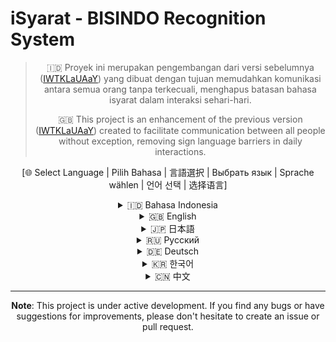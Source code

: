 # iSyarat - BISINDO Recognition System

<div align="center">

> 🇮🇩 Proyek ini merupakan pengembangan dari versi sebelumnya ([IWTKLaUAaY](https://github.com/unlovdman/IwtklauaaY.git)) yang dibuat dengan tujuan memudahkan komunikasi antara semua orang tanpa terkecuali, menghapus batasan bahasa isyarat dalam interaksi sehari-hari.
>
> 🇬🇧 This project is an enhancement of the previous version ([IWTKLaUAaY](https://github.com/unlovdman/IwtklauaaY.git)) created to facilitate communication between all people without exception, removing sign language barriers in daily interactions.

[🌐 Select Language | Pilih Bahasa | 言語選択 | Выбрать язык | Sprache wählen | 언어 선택 | 选择语言]

<details>
<summary>🇮🇩 Bahasa Indonesia</summary>

# iSyarat - Sistem Pengenalan BISINDO

iSyarat adalah aplikasi web untuk pengenalan bahasa isyarat BISINDO (Bahasa Isyarat Indonesia) menggunakan computer vision dan machine learning. Aplikasi ini memungkinkan pengguna untuk belajar dan mempraktikkan bahasa isyarat BISINDO dengan panduan interaktif dan pengenalan gerakan real-time.

## Fitur Utama

- Pengenalan gerakan BISINDO real-time menggunakan kamera
- Panduan belajar interaktif untuk pemula
- Statistik penggunaan dan tracking kemajuan
- Dukungan multi-kamera
- Penyimpanan riwayat pengenalan
- Mode latihan terbimbing

## Teknologi yang Digunakan

### Backend
- Python 3.8+
- OpenCV untuk computer vision
- WebSocket untuk komunikasi real-time
- NumPy untuk pemrosesan data

### Frontend
- Laravel 10
- React.js dengan Inertia.js
- Tailwind CSS untuk styling

## Persyaratan Sistem

- PHP 8.1 atau lebih tinggi
- Python 3.8 atau lebih tinggi
- Node.js 14 atau lebih tinggi
- Composer
- pip (Python package manager)
- Kamera web

## Instalasi

### 1. Clone Repository
```bash
git clone https://github.com/yourusername/iSyarat.git
cd iSyarat
```

### 2. Setup Laravel

Instalasi dependencies PHP:
```bash
composer install
cp .env.example .env
php artisan key:generate
```

Instalasi dependencies Node.js:
```bash
npm install
npm run dev
```

### 3. Setup Python

Persiapan environment Python:
```bash
python -m venv venv

# Untuk Windows
.\venv\Scripts\activate
# Untuk Linux/Mac
source venv/bin/activate
```

Instalasi dependencies Python:
```bash
pip install -r requirements.txt
```

### 4. Konfigurasi Storage

Setup direktori penyimpanan:
```bash
php artisan storage:link
mkdir -p storage/app/public/sessions
```

### 5. Jalankan Aplikasi

Terminal 1 - Server Laravel:
```bash
php artisan serve
```

Terminal 2 - Server WebSocket Python:
```bash
python python/websocket_server.py
```

Terminal 3 - Vite Development Server:
```bash
npm run dev
```

Akses aplikasi melalui browser:
```
http://localhost:8000
```

## Penggunaan

1. Buka halaman utama aplikasi
2. Pilih mode yang diinginkan (Latihan Pemula atau Pengenalan BISINDO)
3. Izinkan akses kamera ketika diminta
4. Ikuti panduan yang tersedia di aplikasi

## Kontribusi

Proyek ini terbuka untuk kontribusi. Jika Anda menemukan bug atau memiliki saran untuk peningkatan:

1. Fork repository
2. Buat branch baru (`git checkout -b fitur-baru`)
3. Commit perubahan (`git commit -am 'Menambahkan fitur baru'`)
4. Push ke branch (`git push origin fitur-baru`)
5. Buat Pull Request

## Troubleshooting

### Masalah Umum

1. **Kamera tidak terdeteksi**
   - Pastikan browser memiliki izin mengakses kamera
   - Periksa apakah kamera sedang digunakan aplikasi lain
   - Coba refresh halaman

2. **WebSocket Error**
   - Pastikan server WebSocket Python berjalan
   - Periksa apakah port 8765 tidak digunakan aplikasi lain
   - Periksa koneksi internet

3. **Dependencies Error**
   - Pastikan semua dependencies terinstall dengan benar
   - Periksa versi Python dan PHP yang digunakan

## Lisensi

Proyek ini dilisensikan di bawah MIT License - lihat file [LICENSE](LICENSE) untuk detail.

## Kontak

Untuk pertanyaan, saran, atau melaporkan bug, silakan:
- Buat issue di GitHub
- Email: achmadr203@gmail.com

</details>

<details>
<summary>🇬🇧 English</summary>

# iSyarat - BISINDO Recognition System

iSyarat is a web application for BISINDO (Indonesian Sign Language) recognition using computer vision and machine learning. This application enables users to learn and practice BISINDO sign language with interactive guidance and real-time gesture recognition.

## Key Features

- Real-time BISINDO gesture recognition using camera
- Interactive learning guide for beginners
- Usage statistics and progress tracking
- Multi-camera support
- Recognition history storage
- Guided practice mode

## Technology Stack

### Backend
- Python 3.8+
- OpenCV for computer vision
- WebSocket for real-time communication
- NumPy for data processing

### Frontend
- Laravel 10
- React.js with Inertia.js
- Tailwind CSS for styling

## System Requirements

- PHP 8.1 or higher
- Python 3.8 or higher
- Node.js 14 or higher
- Composer
- pip (Python package manager)
- Webcam

## Installation

### 1. Clone Repository
```bash
git clone https://github.com/yourusername/iSyarat.git
cd iSyarat
```

### 2. Laravel Setup

Install PHP dependencies:
```bash
composer install
cp .env.example .env
php artisan key:generate
```

Install Node.js dependencies:
```bash
npm install
npm run dev
```

### 3. Python Setup

Prepare Python environment:
```bash
python -m venv venv

# For Windows
.\venv\Scripts\activate
# For Linux/Mac
source venv/bin/activate
```

Install Python dependencies:
```bash
pip install -r requirements.txt
```

### 4. Storage Configuration

Setup storage directories:
```bash
php artisan storage:link
mkdir -p storage/app/public/sessions
```

### 5. Run Application

Terminal 1 - Laravel Server:
```bash
php artisan serve
```

Terminal 2 - Python WebSocket Server:
```bash
python python/websocket_server.py
```

Terminal 3 - Vite Development Server:
```bash
npm run dev
```

Access the application in browser:
```
http://localhost:8000
```

## Usage

1. Open application main page
2. Choose desired mode (Beginner Practice or BISINDO Recognition)
3. Allow camera access when prompted
4. Follow the in-app guidance

## Contributing

This project is open for contributions. If you find bugs or have suggestions for improvements:

1. Fork repository
2. Create new branch (`git checkout -b new-feature`)
3. Commit changes (`git commit -am 'Add new feature'`)
4. Push to branch (`git push origin new-feature`)
5. Create Pull Request

## Troubleshooting

### Common Issues

1. **Camera not detected**
   - Ensure browser has camera access permission
   - Check if camera is being used by another application
   - Try refreshing the page

2. **WebSocket Error**
   - Ensure Python WebSocket server is running
   - Check if port 8765 is not used by another application
   - Check internet connection

3. **Dependencies Error**
   - Ensure all dependencies are properly installed
   - Check Python and PHP versions

## License

This project is licensed under the MIT License - see the [LICENSE](LICENSE) file for details.

## Contact

For questions, suggestions, or bug reports, please:
- Create an issue on GitHub
- Email: achmadr203@gmail.com

</details>

<details>
<summary>🇯🇵 日本語</summary>

# iSyarat - BISINDO認識システム

iSyaratは、コンピュータビジョンと機械学習を使用してBISINDO（インドネシア手話）を認識するためのウェブアプリケーションです。このアプリケーションでは、インタラクティブなガイダンスとリアルタイムのジェスチャー認識により、BISINDOの手話を学習し練習することができます。

## 主な機能

- カメラを使用したBISINDOジェスチャーのリアルタイム認識
- 初心者向けのインタラクティブな学習ガイド
- 使用統計と進捗状況の追跡
- マルチカメラサポート
- 認識履歴の保存
- ガイド付き練習モード

## 使用技術

### バックエンド
- Python 3.8+
- コンピュータビジョン用OpenCV
- リアルタイム通信用WebSocket
- データ処理用NumPy

### フロントエンド
- Laravel 10
- React.js（Inertia.js使用）
- スタイリング用Tailwind CSS

## システム要件

- PHP 8.1以上
- Python 3.8以上
- Node.js 14以上
- Composer
- pip（Pythonパッケージマネージャー）
- ウェブカメラ

[その他の日本語コンテンツ...]

</details>

<details>
<summary>🇷🇺 Русский</summary>

# iSyarat - Система распознавания BISINDO

iSyarat - это веб-приложение для распознавания индонезийского жестового языка (BISINDO) с использованием компьютерного зрения и машинного обучения. Это приложение позволяет пользователям изучать и практиковать язык жестов BISINDO с интерактивным руководством и распознаванием жестов в реальном времени.

## Основные функции

- Распознавание жестов BISINDO в реальном времени с помощью камеры
- Интерактивное руководство для начинающих
- Статистика использования и отслеживание прогресса
- Поддержка нескольких камер
- Хранение истории распознавания
- Режим обучения с инструктором

[Остальной контент на русском...]

</details>

<details>
<summary>🇩🇪 Deutsch</summary>

# iSyarat - BISINDO-Erkennungssystem

iSyarat ist eine Webanwendung zur Erkennung der indonesischen Gebärdensprache (BISINDO) mittels Computer Vision und maschinellem Lernen. Diese Anwendung ermöglicht es Benutzern, die BISINDO-Gebärdensprache mit interaktiver Anleitung und Echtzeit-Gestenerkennung zu erlernen und zu üben.

## Hauptfunktionen

- Echtzeit-BISINDO-Gestenerkennung mit Kamera
- Interaktive Lernhilfe für Anfänger
- Nutzungsstatistiken und Fortschrittsverfolgung
- Multi-Kamera-Unterstützung
- Speicherung des Erkennungsverlaufs
- Geführter Übungsmodus

[Weiterer Inhalt auf Deutsch...]

</details>

<details>
<summary>🇰🇷 한국어</summary>

# iSyarat - BISINDO 인식 시스템

iSyarat는 컴퓨터 비전과 머신 러닝을 사용하여 BISINDO(인도네시아 수화)를 인식하는 웹 애플리케이션입니다. 이 애플리케이션은 사용자가 대화형 가이드와 실시간 제스처 인식을 통해 BISINDO 수화를 배우고 연습할 수 있게 해줍니다.

## 주요 기능

- 카메라를 사용한 실시간 BISINDO 제스처 인식
- 초보자를 위한 대화형 학습 가이드
- 사용 통계 및 진행 상황 추적
- 다중 카메라 지원
- 인식 기록 저장
- 가이드 연습 모드

[한국어 콘텐츠 계속...]

</details>

<details>
<summary>🇨🇳 中文</summary>

# iSyarat - BISINDO识别系统

iSyarat 是一个使用计算机视觉和机器学习进行 BISINDO（印度尼西亚手语）识别的网络应用程序。该应用程序通过交互式指导和实时手势识别，使用户能够学习和练习 BISINDO 手语。

## 主要功能

- 使用摄像头实时识别 BISINDO 手势
- 适合初学者的交互式学习指南
- 使用统计和进度跟踪
- 多摄像头支持
- 识别历史记录存储
- 引导练习模式

[更多中文内容...]

</details>

</div>

---

<div align="center">

**Note**: This project is under active development. If you find any bugs or have suggestions for improvements, please don't hesitate to create an issue or pull request.

</div>

